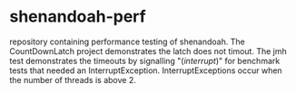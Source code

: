 # shenandoah-perf
repository containing performance testing of shenandoah.
 The CountDownLatch project demonstrates the latch does not timout. The jmh test demonstrates the timeouts by signalling "(*interrupt*)" for benchmark tests that needed an InterruptException. InterruptExceptions occur when the number of threads is above 2.
 
